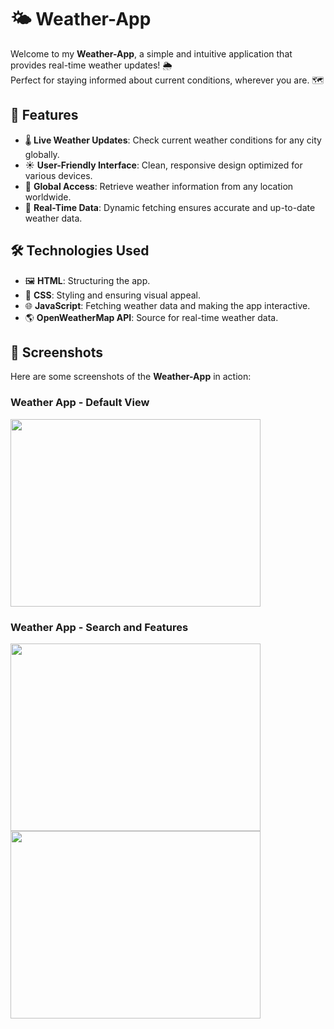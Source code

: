 # 🌤️ Weather-App

Welcome to my **Weather-App**, a simple and intuitive application that provides real-time weather updates! 🌦️  
Perfect for staying informed about current conditions, wherever you are. 🗺️

## 🚀 Features

- 🌡️ **Live Weather Updates**: Check current weather conditions for any city globally.
- ☀️ **User-Friendly Interface**: Clean, responsive design optimized for various devices.
- 🧭 **Global Access**: Retrieve weather information from any location worldwide.
- 🔄 **Real-Time Data**: Dynamic fetching ensures accurate and up-to-date weather data.

## 🛠️ Technologies Used

- 🖼️ **HTML**: Structuring the app.
- 🎨 **CSS**: Styling and ensuring visual appeal.
- 🌐 **JavaScript**: Fetching weather data and making the app interactive.
- 🌎 **OpenWeatherMap API**: Source for real-time weather data.

## 📸 Screenshots

Here are some screenshots of the **Weather-App** in action:

### Weather App - Default View
<img src="https://github.com/user-attachments/assets/b2bd5b1f-283f-40ed-8a24-a0f54618fc59" width="400" height="300">

### Weather App - Search and Features
<img src="https://github.com/user-attachments/assets/01277265-00e7-4cea-9d1f-aba120bc68a4" width="400" height="300">

<img src="https://github.com/user-attachments/assets/c4b03675-9bcb-486e-99de-d6c90439eca2" width="400" height="300">
